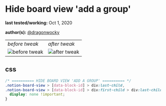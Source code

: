# Hide board view 'add a group'


**last tested/working:** Oct 1, 2020

**author(s):** [@dragonwocky](https://github.com/dragonwocky)

<table border="0">
 <tr>
    <td><i>before tweak</i></td>
    <td><i>after tweak</i></td>
 </tr>
 <tr>
    <td><img alt="before tweak" src="https://i.imgur.com/AyyECDj.jpg"></td>
    <td><img alt="after tweak" src="https://i.imgur.com/FlmOHnd.jpg"></td>
 </tr>
</table>

## css

```css
/* ========== HIDE BOARD VIEW 'ADD A GROUP' ========== */
.notion-board-view > [data-block-id] > div:last-child,
.notion-board-view > [data-block-id] > div:first-child > div:last-child {
  display: none !important;
}
```